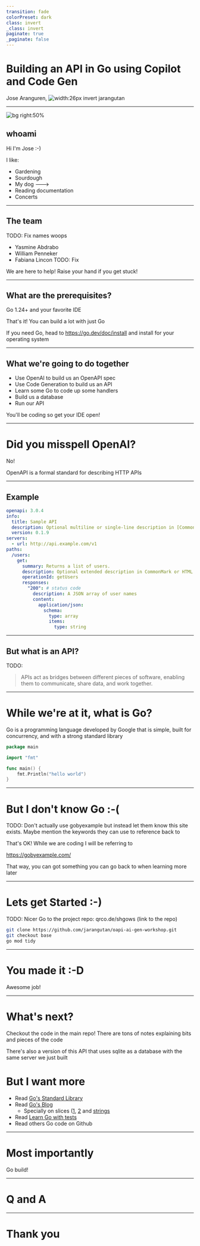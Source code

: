 ```yaml
---
transition: fade
colorPreset: dark
class: invert
_class: invert
paginate: true
_paginate: false
---
```


<!--
footer: ShellHacks 2025
-->

# Building an API in Go using Copilot and Code Gen

Jose Aranguren, ![width:26px invert](https://raw.githubusercontent.com/gilbarbara/logos/refs/heads/main/logos/github-icon.svg) jarangutan

<!-- # Agenda
1. Introduction
2. Overview
3. What are APIs
4. OpenAPI Schemas
5. Getting started with Go
6. Code Generators
7. Lets make an API!
-->

---

![bg right:50%](./assets/chester.png)

## whoami

Hi I'm Jose :-)

I like:

- Gardening
- Sourdough
- My dog --->
- Reading documentation
- Concerts

---

## The team

TODO: Fix names woops

- Yasmine Abdrabo
- William Penneker
- Fabiana Lincon TODO: Fix

We are here to help! Raise your hand if you get stuck!

---

## What are the prerequisites?

Go 1.24+ and your favorite IDE

That's it! You can build a lot with just Go

If you need Go, head to <https://go.dev/doc/install> and install for your operating system

---

## What we're going to do together

- Use OpenAI to build us an OpenAPI spec
- Use Code Generation to build us an API
- Learn some Go to code up some handlers
- Build us a database
- Run our API

You'll be coding so get your IDE open!

---

# Did you misspell OpenAI?

No!

OpenAPI is a formal standard for describing HTTP APIs

<!--
TODO: Clean up the text here and add more context in the slide itself :-)

- In the real world, your users need to know what your API does and what it returns
- Designing API first gets you thinking of what it is you are trying to do
- You can hand this to your team members and they'll know what you're up to
-->

---

<!--
_footer: https://swagger.io/docs/specification/v3_0/basic-structure/
-->

## Example

```yaml
openapi: 3.0.4
info:
  title: Sample API
  description: Optional multiline or single-line description in [CommonMark](http://commonmark.org/help/) or HTML.
  version: 0.1.9
servers:
  - url: http://api.example.com/v1
paths:
  /users:
    get:
      summary: Returns a list of users.
      description: Optional extended description in CommonMark or HTML.
      operationId: getUsers
      responses:
        "200": # status code
          description: A JSON array of user names
          content:
            application/json:
              schema:
                type: array
                items:
                  type: string
```

---

## But what is an API?

<!--
_footer: https://www.postman.com/what-is-an-api/
-->

<!--
TODO: Example of an interface
Your website needs to talk to a database. You wouldn't want your website to talk to the database directly.
An API sits between your Frontend and the database to facilitate them talking to each other. This API is where your "backend" starts

An API isn't just an HTTP API, an interface for a library can also be an API.

TODO: clean up definitions
An API (Application Programming Interface) is a set of rules that lets different software programs communicate and exchange data.

An API is a way for one piece of software to talk to another by following agreed-upon rules for sharing information.

TODO:
good sites
https://github.com/resources/articles/software-development/what-is-an-api

https://www.geeksforgeeks.org/software-testing/what-is-an-api/ (The picture is good so consider nabbing it)

-->

TODO:

> APIs act as bridges between different pieces of software, enabling them to communicate, share data, and work together.

---

# While we're at it, what is Go?

<!--
_footer: https://go.dev/ and https://gobyexample.com/hello-world
-->

<!--
TODO: less jank
Explain what the hek a package main is
Normally you start you app with a main.go file with the package main as package main is what Go looks for to run your program
Programs start running in package main.

-->

Go is a programming language developed by Google that is simple, built for concurrency, and with a strong standard library

```go
package main

import "fmt"

func main() {
    fmt.Println("hello world")
}
```

---

# But I don't know Go :-(

TODO: Don't actually use gobyexample but instead let them know this site exists. Maybe mention the keywords they can use to reference back to

That's OK! While we are coding I will be referring to

<https://gobyexample.com/>

That way, you can got something you can go back to when learning more later

---

# Lets get Started :-)

TODO: Nicer
Go to the project repo: qrco.de/shgows (link to the repo)

```bash
git clone https://github.com/jarangutan/oapi-ai-gen-workshop.git
git checkout base
go mod tidy
```

---

# You made it :-D

Awesome job!

---

# What's next?

Checkout the code in the main repo! There are tons of notes explaining bits and pieces of the code

There's also a version of this API that uses sqlite as a database with the same server we just built

# But I want more

- Read [Go's Standard Library](https://github.com/golang/go)
- Read [Go's Blog](https://blog.golang.org/)
  - Specially on slices ([1](https://blog.golang.org/slices-intro), [2](ttps://blog.golang.org/slices) and [strings](https://blog.golang.org/strings)
- Read [Learn Go with tests](https://quii.gitbook.io/learn-go-with-tests/)
- Read others Go code on Github

---

# Most importantly

Go build!

---

# Q and A

---

# Thank you
